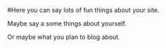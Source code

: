 #Here you can say lots of fun things about your site.

Maybe say a some things about yourself.

Or maybe what you plan to blog about.
